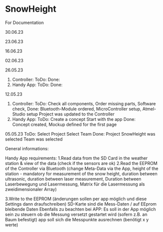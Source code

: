 # SnowHeight
For Documentation


30.06.23

23.06.23

16.06.23

02.06.23

26.05.23
  1. Controller:
  ToDo:
  Done:
  2. Handy App:
  ToDo:
  Done:

12.05.23
  1. Controller:
  ToDo:
    Check all components,
    Order missing parts,
    Software check,
  Done:
    Bluetooth-Module ordered,
    MicroController setup,
    Atmel-Studio setup
    Project was updated to the Controller
  2. Handy App:
  ToDo:
    Create a concept
    Start with the app
  Done:    
    Concept created,
    Mockup defined for the first page
    
05.05.23
ToDo:
  Select Project
  Select Team
Done:
  Project SnowHeight was selected
  Team was selected




General informations:

Handy App requirements:
1.Read data from the SD Card in the weather station & view of the data (check if the sensors are ok)
2.Read the EEPROM of the Controller via Bluetooth (change Meta-Data via the App, height of the station - mandatory for measurement of the snow height, duration between ultrasonic, duration between laser measurement, 
Duration between Laserbewegung und Lasermessung, Matrix für die Lasermessung als zweidimensionaler Array)


3.Write to the EEPROM (änderungen sollen per app möglich und diese Settings dann draufschreiben) 
SD-Karte sind die Mess-Daten / auf EEprom bleibende Daten
Ebenfalls zu beachten bei APP:
Es soll in der App möglich sein zu steuern ob die Messung versetzt gestartet wird (sofern z.B. an Baum befestigt)
app soll sich die Messpunkte ausrechnen (benötigt x y werte)
